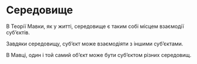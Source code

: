 # Середовище

В <subject>Теорії Мавки</subject>, <keyword>як</keyword> у житті, середовище <keyword>є</keyword> таким собі місцем
взаємодії субʼєктів.

Завдяки середовищу, субʼєкт може взаємодіяти з іншими субʼєктами.

В <subject>Мавці</subject>, один <keyword>і</keyword> той самий обʼєкт може бути субʼєктом різних середовищ.